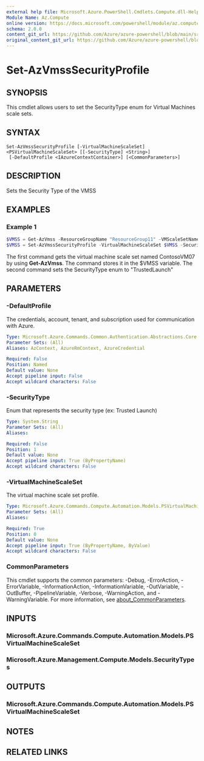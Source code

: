 ```yaml
---
external help file: Microsoft.Azure.PowerShell.Cmdlets.Compute.dll-Help.xml
Module Name: Az.Compute
online version: https://docs.microsoft.com/powershell/module/az.compute/set-azvmsssecurityprofile
schema: 2.0.0
content_git_url: https://github.com/Azure/azure-powershell/blob/main/src/Compute/Compute/help/Set-AzVmssSecurityProfile.md
original_content_git_url: https://github.com/Azure/azure-powershell/blob/main/src/Compute/Compute/help/Set-AzVmssSecurityProfile.md
---
```


# Set-AzVmssSecurityProfile

## SYNOPSIS
This cmdlet allows users to set the SecurityType enum for Virtual Machines scale sets.

## SYNTAX

```
Set-AzVmssSecurityProfile [-VirtualMachineScaleSet] <PSVirtualMachineScaleSet> [[-SecurityType] <String>]
 [-DefaultProfile <IAzureContextContainer>] [<CommonParameters>]
```

## DESCRIPTION
Sets the Security Type of the VMSS

## EXAMPLES

### Example 1
```powershell
$VMSS = Get-AzVmss -ResourceGroupName "ResourceGroup11" -VMScaleSetName "ContosoVM07"
$VMSS = Set-AzVmssSecurityProfile -VirtualMachineScaleSet $VMSS -SecurityType "TrustedLaunch"
```

The first command gets the virtual machine scale set named ContosoVM07 by using **Get-AzVmss**.
The command stores it in the $VMSS variable.
The second command sets the SecurityType enum to "TrustedLaunch"

## PARAMETERS

### -DefaultProfile
The credentials, account, tenant, and subscription used for communication with Azure.

```yaml
Type: Microsoft.Azure.Commands.Common.Authentication.Abstractions.Core.IAzureContextContainer
Parameter Sets: (All)
Aliases: AzContext, AzureRmContext, AzureCredential

Required: False
Position: Named
Default value: None
Accept pipeline input: False
Accept wildcard characters: False
```

### -SecurityType
Enum that represents the security type (ex: Trusted Launch)

```yaml
Type: System.String
Parameter Sets: (All)
Aliases:

Required: False
Position: 1
Default value: None
Accept pipeline input: True (ByPropertyName)
Accept wildcard characters: False
```

### -VirtualMachineScaleSet
The virtual machine scale set profile.

```yaml
Type: Microsoft.Azure.Commands.Compute.Automation.Models.PSVirtualMachineScaleSet
Parameter Sets: (All)
Aliases:

Required: True
Position: 0
Default value: None
Accept pipeline input: True (ByPropertyName, ByValue)
Accept wildcard characters: False
```

### CommonParameters
This cmdlet supports the common parameters: -Debug, -ErrorAction, -ErrorVariable, -InformationAction, -InformationVariable, -OutVariable, -OutBuffer, -PipelineVariable, -Verbose, -WarningAction, and -WarningVariable. For more information, see [about_CommonParameters](http://go.microsoft.com/fwlink/?LinkID=113216).

## INPUTS

### Microsoft.Azure.Commands.Compute.Automation.Models.PSVirtualMachineScaleSet

### Microsoft.Azure.Management.Compute.Models.SecurityTypes

## OUTPUTS

### Microsoft.Azure.Commands.Compute.Automation.Models.PSVirtualMachineScaleSet

## NOTES

## RELATED LINKS
